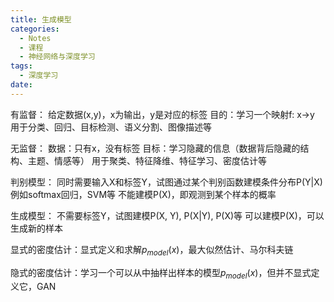 ```yaml
---
title: 生成模型
categories:
  - Notes
  - 课程
  - 神经网络与深度学习
tags:
  - 深度学习
date:
---
```

有监督：
给定数据(x,y)，x为输出，y是对应的标签
目的：学习一个映射f: x→y
用于分类、回归、目标检测、语义分割、图像描述等

无监督：
数据：只有x，没有标签
目标：学习隐藏的信息（数据背后隐藏的结构、主题、情感等）
用于聚类、特征降维、特征学习、密度估计等

判别模型：
同时需要输入X和标签Y，试图通过某个判别函数建模条件分布P(Y|X)
例如softmax回归，SVM等
不能建模P(X)，即观测到某个样本的概率

生成模型：
不需要标签Y，试图建模P(X, Y), P(X|Y), P(X)等
可以建模P(X)，可以生成新的样本

显式的密度估计：显式定义和求解$p_{model}(x)$，最大似然估计、马尔科夫链

隐式的密度估计：学习一个可以从中抽样出样本的模型$p_{model}(x)$，但并不显式定义它，GAN

